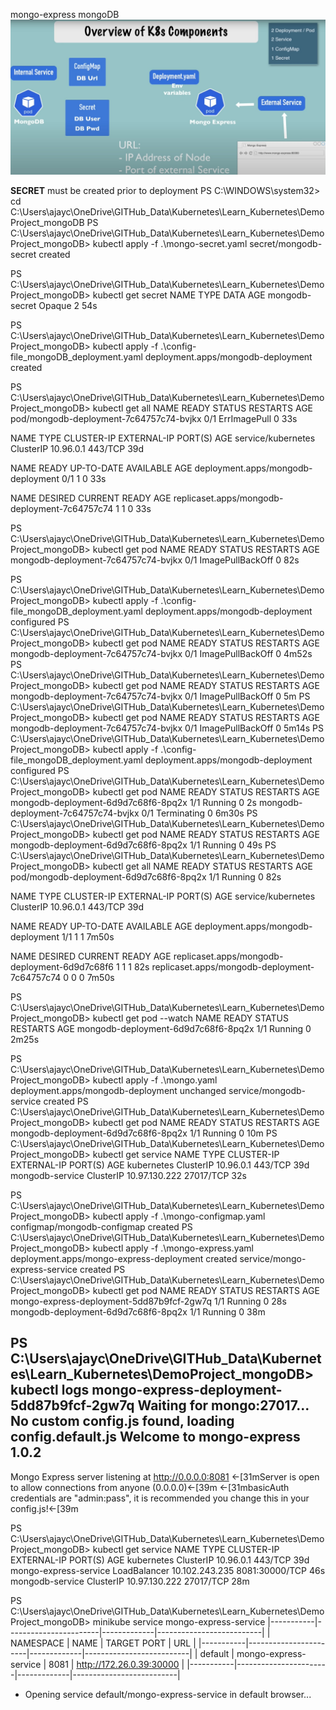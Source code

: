 mongo-express
mongoDB
![Project Components](./DemoProject_K8sComponents.jpg)

**SECRET** must be created prior to deployment
PS C:\WINDOWS\system32> cd C:\Users\ajayc\OneDrive\GITHub_Data\Kubernetes\Learn_Kubernetes\DemoProject_mongoDB
PS C:\Users\ajayc\OneDrive\GITHub_Data\Kubernetes\Learn_Kubernetes\DemoProject_mongoDB> kubectl apply -f .\mongo-secret.yaml
secret/mongodb-secret created

PS C:\Users\ajayc\OneDrive\GITHub_Data\Kubernetes\Learn_Kubernetes\DemoProject_mongoDB> kubectl get secret
NAME             TYPE     DATA   AGE
mongodb-secret   Opaque   2      54s

PS C:\Users\ajayc\OneDrive\GITHub_Data\Kubernetes\Learn_Kubernetes\DemoProject_mongoDB> kubectl apply -f .\config-file_mongoDB_deployment.yaml
deployment.apps/mongodb-deployment created

PS C:\Users\ajayc\OneDrive\GITHub_Data\Kubernetes\Learn_Kubernetes\DemoProject_mongoDB> kubectl get all
NAME                                      READY   STATUS         RESTARTS   AGE
pod/mongodb-deployment-7c64757c74-bvjkx   0/1     ErrImagePull   0          33s

NAME                 TYPE        CLUSTER-IP   EXTERNAL-IP   PORT(S)   AGE
service/kubernetes   ClusterIP   10.96.0.1    <none>        443/TCP   39d

NAME                                 READY   UP-TO-DATE   AVAILABLE   AGE
deployment.apps/mongodb-deployment   0/1     1            0           33s

NAME                                            DESIRED   CURRENT   READY   AGE
replicaset.apps/mongodb-deployment-7c64757c74   1         1         0       33s

PS C:\Users\ajayc\OneDrive\GITHub_Data\Kubernetes\Learn_Kubernetes\DemoProject_mongoDB> kubectl get pod
NAME                                  READY   STATUS             RESTARTS   AGE
mongodb-deployment-7c64757c74-bvjkx   0/1     ImagePullBackOff   0          82s

PS C:\Users\ajayc\OneDrive\GITHub_Data\Kubernetes\Learn_Kubernetes\DemoProject_mongoDB> kubectl apply -f .\config-file_mongoDB_deployment.yaml
deployment.apps/mongodb-deployment configured
PS C:\Users\ajayc\OneDrive\GITHub_Data\Kubernetes\Learn_Kubernetes\DemoProject_mongoDB> kubectl get pod
NAME                                  READY   STATUS             RESTARTS   AGE
mongodb-deployment-7c64757c74-bvjkx   0/1     ImagePullBackOff   0          4m52s
PS C:\Users\ajayc\OneDrive\GITHub_Data\Kubernetes\Learn_Kubernetes\DemoProject_mongoDB> kubectl get pod
NAME                                  READY   STATUS             RESTARTS   AGE
mongodb-deployment-7c64757c74-bvjkx   0/1     ImagePullBackOff   0          5m
PS C:\Users\ajayc\OneDrive\GITHub_Data\Kubernetes\Learn_Kubernetes\DemoProject_mongoDB> kubectl get pod
NAME                                  READY   STATUS             RESTARTS   AGE
mongodb-deployment-7c64757c74-bvjkx   0/1     ImagePullBackOff   0          5m14s
PS C:\Users\ajayc\OneDrive\GITHub_Data\Kubernetes\Learn_Kubernetes\DemoProject_mongoDB> kubectl apply -f .\config-file_mongoDB_deployment.yaml
deployment.apps/mongodb-deployment configured
PS C:\Users\ajayc\OneDrive\GITHub_Data\Kubernetes\Learn_Kubernetes\DemoProject_mongoDB> kubectl get pod
NAME                                  READY   STATUS        RESTARTS   AGE
mongodb-deployment-6d9d7c68f6-8pq2x   1/1     Running       0          2s
mongodb-deployment-7c64757c74-bvjkx   0/1     Terminating   0          6m30s
PS C:\Users\ajayc\OneDrive\GITHub_Data\Kubernetes\Learn_Kubernetes\DemoProject_mongoDB> kubectl get pod
NAME                                  READY   STATUS    RESTARTS   AGE
mongodb-deployment-6d9d7c68f6-8pq2x   1/1     Running   0          49s
PS C:\Users\ajayc\OneDrive\GITHub_Data\Kubernetes\Learn_Kubernetes\DemoProject_mongoDB> kubectl get all
NAME                                      READY   STATUS    RESTARTS   AGE
pod/mongodb-deployment-6d9d7c68f6-8pq2x   1/1     Running   0          82s

NAME                 TYPE        CLUSTER-IP   EXTERNAL-IP   PORT(S)   AGE
service/kubernetes   ClusterIP   10.96.0.1    <none>        443/TCP   39d

NAME                                 READY   UP-TO-DATE   AVAILABLE   AGE
deployment.apps/mongodb-deployment   1/1     1            1           7m50s

NAME                                            DESIRED   CURRENT   READY   AGE
replicaset.apps/mongodb-deployment-6d9d7c68f6   1         1         1       82s
replicaset.apps/mongodb-deployment-7c64757c74   0         0         0       7m50s

PS C:\Users\ajayc\OneDrive\GITHub_Data\Kubernetes\Learn_Kubernetes\DemoProject_mongoDB> kubectl get pod --watch
NAME                                  READY   STATUS    RESTARTS   AGE
mongodb-deployment-6d9d7c68f6-8pq2x   1/1     Running   0          2m25s


PS C:\Users\ajayc\OneDrive\GITHub_Data\Kubernetes\Learn_Kubernetes\DemoProject_mongoDB> kubectl apply -f .\mongo.yaml
deployment.apps/mongodb-deployment unchanged
service/mongodb-service created
PS C:\Users\ajayc\OneDrive\GITHub_Data\Kubernetes\Learn_Kubernetes\DemoProject_mongoDB> kubectl get pod
NAME                                  READY   STATUS    RESTARTS   AGE
mongodb-deployment-6d9d7c68f6-8pq2x   1/1     Running   0          10m
PS C:\Users\ajayc\OneDrive\GITHub_Data\Kubernetes\Learn_Kubernetes\DemoProject_mongoDB> kubectl get service
NAME              TYPE        CLUSTER-IP      EXTERNAL-IP   PORT(S)     AGE
kubernetes        ClusterIP   10.96.0.1       <none>        443/TCP     39d
mongodb-service   ClusterIP   10.97.130.222   <none>        27017/TCP   32s

PS C:\Users\ajayc\OneDrive\GITHub_Data\Kubernetes\Learn_Kubernetes\DemoProject_mongoDB> kubectl apply -f .\mongo-configmap.yaml
configmap/mongodb-configmap created
PS C:\Users\ajayc\OneDrive\GITHub_Data\Kubernetes\Learn_Kubernetes\DemoProject_mongoDB> kubectl apply -f .\mongo-express.yaml
deployment.apps/mongo-express-deployment created
service/mongo-express-service created
PS C:\Users\ajayc\OneDrive\GITHub_Data\Kubernetes\Learn_Kubernetes\DemoProject_mongoDB> kubectl get pod
NAME                                        READY   STATUS    RESTARTS   AGE
mongo-express-deployment-5dd87b9fcf-2gw7q   1/1     Running   0          28s
mongodb-deployment-6d9d7c68f6-8pq2x         1/1     Running   0          38m


PS C:\Users\ajayc\OneDrive\GITHub_Data\Kubernetes\Learn_Kubernetes\DemoProject_mongoDB> kubectl logs mongo-express-deployment-5dd87b9fcf-2gw7q
Waiting for mongo:27017...
No custom config.js found, loading config.default.js
Welcome to mongo-express 1.0.2
------------------------


Mongo Express server listening at http://0.0.0.0:8081
←[31mServer is open to allow connections from anyone (0.0.0.0)←[39m
←[31mbasicAuth credentials are "admin:pass", it is recommended you change this in your config.js!←[39m



PS C:\Users\ajayc\OneDrive\GITHub_Data\Kubernetes\Learn_Kubernetes\DemoProject_mongoDB> kubectl get service
NAME                    TYPE           CLUSTER-IP       EXTERNAL-IP   PORT(S)          AGE
kubernetes              ClusterIP      10.96.0.1        <none>        443/TCP          39d
mongo-express-service   LoadBalancer   10.102.243.235   <pending>     8081:30000/TCP   46s
mongodb-service         ClusterIP      10.97.130.222    <none>        27017/TCP        28m

PS C:\Users\ajayc\OneDrive\GITHub_Data\Kubernetes\Learn_Kubernetes\DemoProject_mongoDB> minikube service mongo-express-service
|-----------|-----------------------|-------------|--------------------------|
| NAMESPACE |         NAME          | TARGET PORT |           URL            |
|-----------|-----------------------|-------------|--------------------------|
| default   | mongo-express-service |        8081 | http://172.26.0.39:30000 |
|-----------|-----------------------|-------------|--------------------------|
* Opening service default/mongo-express-service in default browser...